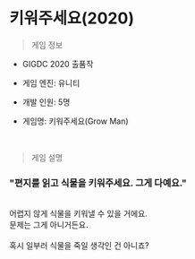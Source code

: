# 키워주세요(2020)

> 게임 정보

* GIGDC 2020 출품작

* 게임 엔진: 유니티

* 개발 인원: 5명

* 게임명: 키워주세요(Grow Man)

<br>

> 게임 설명

### <b>"편지를 읽고 식물을 키워주세요. 그게 다예요."</b>

<br>
어렵지 않게 식물을 키워낼 수 있을 거에요.
<br>
문제는 그게 아니거든요.
<br>
<br>
혹시 일부러 식물을 죽일 생각인 건 아니죠?
<br>
